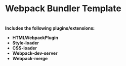 <h1>Webpack Bundler Template<h1>
<h4>Includes the following plugins/extensions:
<ul>
  <li>HTMLWebpackPlugin</li>
  <li>Style-loader</li> 
  <li>CSS-loader </li>
  <li>Webpack-dev-server </li>
  <li>Webpack-merge</li><ul><h4>
